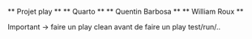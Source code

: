 ** Projet play     **
** Quarto          **
** Quentin Barbosa **
** William Roux    **


Important -> faire un play clean avant de faire un play test/run/..

